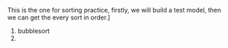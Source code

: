 This is the one for sorting practice, firstly, we will build a test model, then we can get the every sort in order.]
1. bubblesort
2. 